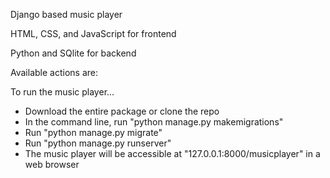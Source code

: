 Django based music player

HTML, CSS, and JavaScript for frontend

Python and SQlite for backend

Available actions are: 

To run the music player...
- Download the entire package or clone the repo
- In the command line, run "python manage.py makemigrations"
- Run "python manage.py migrate"
- Run "python manage.py runserver"
- The music player will be accessible at "127.0.0.1:8000/musicplayer" in a web browser
